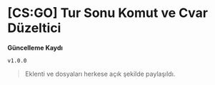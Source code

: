 # [CS:GO] Tur Sonu Komut ve Cvar Düzeltici

**Güncelleme Kaydı**

`v1.0.0`
> Eklenti ve dosyaları herkese açık şekilde paylaşıldı.
